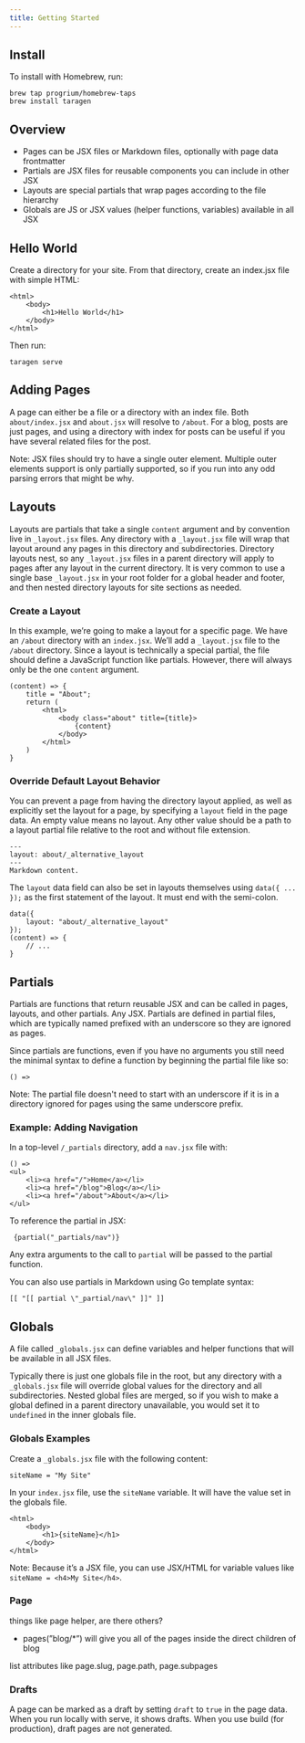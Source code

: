 ```yaml
---
title: Getting Started
---
```


## Install

To install with Homebrew, run:
```
brew tap progrium/homebrew-taps
brew install taragen
```

## Overview

* Pages can be JSX files or Markdown files, optionally with page data frontmatter
* Partials are JSX files for reusable components you can include in other JSX
* Layouts are special partials that wrap pages according to the file hierarchy
* Globals are JS or JSX values (helper functions, variables) available in all JSX



## Hello World

Create a directory for your site. From that directory, create an index.jsx file with simple HTML:

```
<html>
    <body>
        <h1>Hello World</h1>
    </body>
</html>
```

Then run:
```
taragen serve
```

## Adding Pages

A page can either be a file or a directory with an index file. Both `about/index.jsx` and `about.jsx` will resolve to `/about`. For a blog, posts are just pages, and using a directory with index for posts can be useful if you have several related files for the post.

Note: JSX files should try to have a single outer element. Multiple outer elements support is only partially supported, so if you run into any odd parsing errors that might be why. 

## Layouts

Layouts are partials that take a single `content` argument and by convention live in `_layout.jsx` files. Any directory with a `_layout.jsx` file will wrap that layout around any pages in this directory and subdirectories. Directory layouts nest, so any `_layout.jsx` files in a parent directory will apply to pages after any layout in the current directory. It is very common to use a single base `_layout.jsx` in your root folder for a global header and footer, and then nested directory layouts for site sections as needed.

### Create a Layout

In this example, we’re going to make a layout for a specific page. We have an `/about` directory with an `index.jsx`. We’ll add a `_layout.jsx` file to the `/about` directory. Since a layout is technically a special partial, the file should define a JavaScript function like partials. However, there will always only be the one `content` argument.

```
(content) => {
	title = "About";
	return (
		<html>
			<body class="about" title={title}>
				{content}
			</body>
		</html>
	)
}
```

### Override Default Layout Behavior

You can prevent a page from having the directory layout applied, as well as explicitly set the layout for a page, by specifying a `layout` field in the page data. An empty value means no layout. Any other value should be a path to a layout partial file relative to the root and without file extension.

```
---
layout: about/_alternative_layout
---
Markdown content.
```

The `layout` data field can also be set in layouts themselves using `data({ ... });` as the first statement of the layout. It must end with the semi-colon.

```
data({
    layout: "about/_alternative_layout"
});
(content) => {
	// ...
}
```

## Partials

Partials are functions that return reusable JSX and can be called in pages, layouts, and other partials. Any JSX. Partials are defined in partial files, which are typically named prefixed with an underscore so they are ignored as pages.

Since partials are functions, even if you have no arguments you still need the minimal syntax to define a function by beginning the partial file like so:
```
() =>
```

Note: The partial file doesn't need to start with an underscore if it is in a directory ignored for pages using the same underscore prefix.

### Example: Adding Navigation

In a top-level `/_partials` directory, add a `nav.jsx` file with:

```
() =>
<ul>
	<li><a href="/">Home</a></li>
	<li><a href="/blog">Blog</a></li>
	<li><a href="/about">About</a></li>
</ul>
```

To reference the partial in JSX:

```
 {partial("_partials/nav")}
```

Any extra arguments to the call to `partial` will be passed to the partial function.

You can also use partials in Markdown using Go template syntax:

```
[[ "[[ partial \"_partial/nav\" ]]" ]]
```

## Globals

A file called `_globals.jsx` can define variables and helper functions that will be available in all JSX files. 

Typically there is just one globals file in the root, but any directory with a `_globals.jsx` file will override global values for the directory and all subdirectories. Nested global files are merged, so if you wish to make a global defined in a parent directory unavailable, you would set it to `undefined` in the inner globals file.

### Globals Examples

Create a `_globals.jsx` file with the following content:

```
siteName = "My Site"
```

In your `index.jsx` file, use the `siteName` variable. It will have the value set in the globals file.

```
<html>
    <body>
        <h1>{siteName}</h1>
    </body>
</html>
```

Note: Because it’s a JSX file, you can use JSX/HTML for variable values like `siteName = <h4>My Site</h4>`. 

### Page
things like page helper, are there others?

* pages(”blog/*”) will give you all of the pages inside the direct children of blog

list attributes like page.slug, page.path, page.subpages

### Drafts

A page can be marked as a draft by setting `draft` to `true` in the page data. When you run locally with serve, it shows drafts. When you use build (for production), draft pages are not generated.

